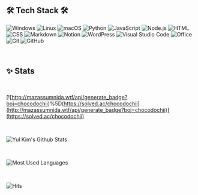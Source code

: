 ## 🛠 **Tech Stack** 🛠
![Windows](https://img.shields.io/badge/Windows-0078D6?style=for-the-badge&logo=windows&logoColor=white)
![Linux](https://img.shields.io/badge/Linux-FCC624?style=for-the-badge&logo=linux&logoColor=black)
![macOS](https://img.shields.io/badge/macOS-0a5efc?style=for-the-badge&logo=macos&logoColor=white)
![Python](https://img.shields.io/badge/Python-blue?style=for-the-badge&logo=Python&logoColor=white)
![JavaScript](https://img.shields.io/badge/JavaScript-F7DF1E.svg?&style=for-the-badge&logo=javascript&logoColor=black)
![Node.js](https://img.shields.io/badge/Node.js_-43853D.svg?&style=for-the-badge&logo=node.js&logoColor=white)
![HTML](https://img.shields.io/badge/HTML-E34F26.svg?style=for-the-badge&logo=html5&logoColor=white)
![CSS](https://img.shields.io/badge/CSS-purple.svg?style=for-the-badge&logo=css3&logoColor=white)
![Markdown](https://img.shields.io/badge/Markdown-fffff0.svg?style=for-the-badge&logo=markdown&logoColor=black)
![Notion](https://img.shields.io/badge/Notion-fffff0?style=for-the-badge&logo=notion&logoColor=black)
![WordPress](https://img.shields.io/badge/WordPress-117AC9.svg?style=for-the-badge&logo=WordPress&logoColor=white)
![Visual Studio Code](https://img.shields.io/badge/Visual_Studio_Code-0078d7.svg?style=for-the-badge&logo=visual-studio-code&logoColor=white)
![Office](https://img.shields.io/badge/Office-D83B01?style=for-the-badge&logo=microsoft-office&logoColor=white)
![Git](https://img.shields.io/badge/git-F05033.svg?style=for-the-badge&logo=git&logoColor=white)
![GitHub](https://img.shields.io/badge/GitHub-121011.svg?style=for-the-badge&logo=github&logoColor=white)

<br>

## ✨ **Stats**
<br>


[![http://mazassumnida.wtf/api/generate_badge?boj=chocodochii)%5D(https://solved.ac/chocodochii](http://mazassumnida.wtf/api/generate_badge?boj=chocodochii)](https://solved.ac/chocodochii)

<br>

![Yul Kim's Github Stats](https://github-readme-stats.vercel.app/api?username=chocodochii&count_private=true&show_icons=true)

<br>

![Most Used Languages](https://github-readme-stats.vercel.app/api/top-langs/?username=chocodochii&layout=compact)

<br>

![Hits](https://hits.seeyoufarm.com/api/count/incr/badge.svg?url=https%3A%2F%2Fgithub.com%2Fchocodochii&count_bg=%2385D570&title_bg=%23555555&icon=github.svg&icon_color=%23E7E7E7&title=hits&edge_flat=true)
